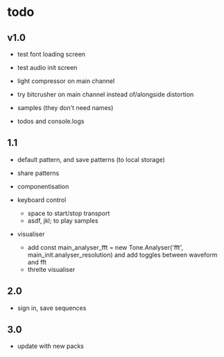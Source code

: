 # todo

## v1.0

- test font loading screen
- test audio init screen

- light compressor on main channel

- try bitcrusher on main channel instead of/alongside distortion

- samples (they don't need names)

- todos and console.logs

## 1.1

- default pattern, and save patterns (to local storage)

- share patterns

- componentisation

- keyboard control

  - space to start/stop transport
  - asdf, jkl; to play samples

- visualiser
  - add const main_analyser_fft = new Tone.Analyser('fft', main_init.analyser_resolution) and add toggles between waveform and fft
  - threlte visualiser

## 2.0

- sign in, save sequences

## 3.0

- update with new packs
